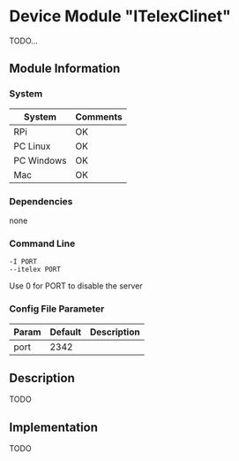 # Device Module "ITelexClinet"
TODO...

## Module Information

### System

| System | Comments |
| --- | --- |
| RPi | OK
| PC Linux | OK
| PC Windows | OK
| Mac | OK

### Dependencies

none

### Command Line

    -I PORT
    --itelex PORT

Use 0 for PORT to disable the server

### Config File Parameter

| Param | Default | Description |
| :--- | --- | :--- |
| port | 2342 |

## Description

TODO

## Implementation

TODO